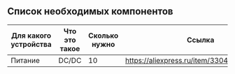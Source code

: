 ## Список необходимых компонентов

| Для какого устройства | Что это такое | Сколько нужно | Ссылка | Наличие |
|-----------------------|---------------|---------------|--------|---------|
|    Питание            |    DC/DC      |      10       |     https://aliexpress.ru/item/33047422937.html   |     нет    |
